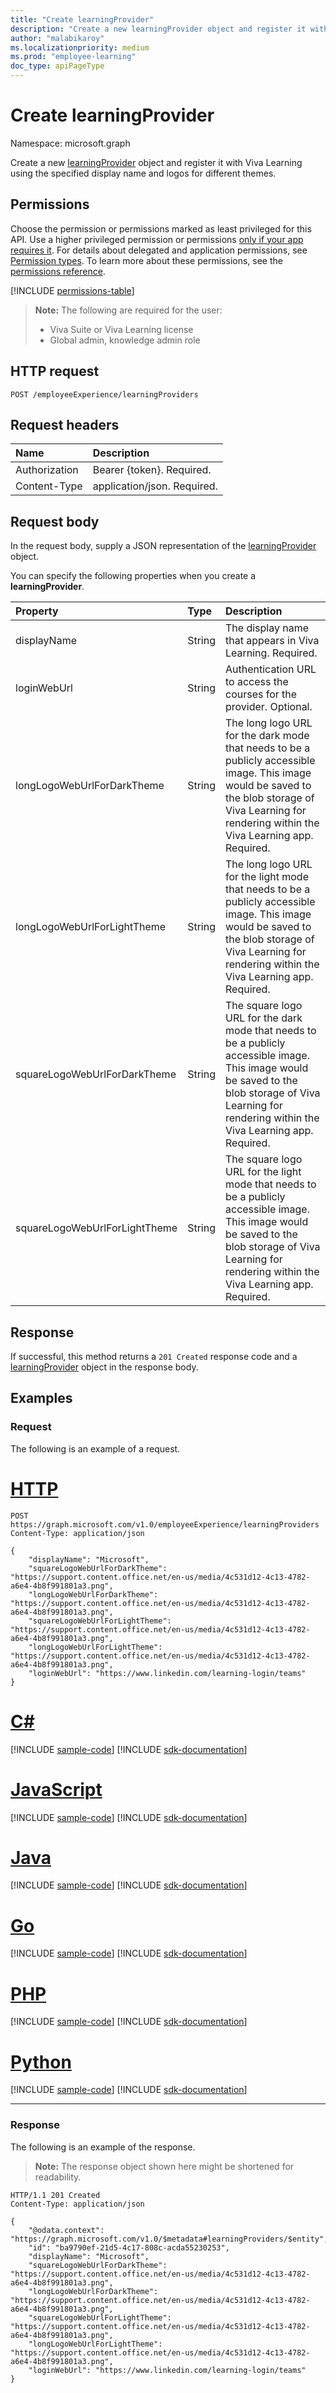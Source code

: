 ```yaml
---
title: "Create learningProvider"
description: "Create a new learningProvider object and register it with Viva Learning using the specified display name and logos for different themes."
author: "malabikaroy"
ms.localizationpriority: medium
ms.prod: "employee-learning"
doc_type: apiPageType
---
```


# Create learningProvider

Namespace: microsoft.graph

Create a new [learningProvider](../resources/learningprovider.md) object and register it with Viva Learning using the specified display name and logos for different themes.

## Permissions

Choose the permission or permissions marked as least privileged for this API. Use a higher privileged permission or permissions [only if your app requires it](/graph/permissions-overview#best-practices-for-using-microsoft-graph-permissions). For details about delegated and application permissions, see [Permission types](/graph/permissions-overview#permission-types). To learn more about these permissions, see the [permissions reference](/graph/permissions-reference).

<!-- { "blockType": "permissions", "name": "employeeexperience_post_learningproviders" } -->
[!INCLUDE [permissions-table](../includes/permissions/employeeexperience-post-learningproviders-permissions.md)]

> **Note:** The following are required for the user:
> - Viva Suite or Viva Learning license
> - Global admin, knowledge admin role

## HTTP request

<!-- {
  "blockType": "ignored"
}
-->
``` http
POST /employeeExperience/learningProviders
```

## Request headers

|Name|Description|
|:---|:---|
|Authorization|Bearer {token}. Required.|
|Content-Type|application/json. Required.|

## Request body

In the request body, supply a JSON representation of the [learningProvider](../resources/learningprovider.md) object.

You can specify the following properties when you create a **learningProvider**.

|Property|Type|Description|
|:---|:---|:---|
|displayName|String|The display name that appears in Viva Learning. Required.|
|loginWebUrl|String|Authentication URL to access the courses for the provider. Optional.|
|longLogoWebUrlForDarkTheme|String|The long logo URL for the dark mode that needs to be a publicly accessible image. This image would be saved to the blob storage of Viva Learning for rendering within the Viva Learning app. Required.|
|longLogoWebUrlForLightTheme|String|The long logo URL for the light mode that needs to be a publicly accessible image. This image would be saved to the blob storage of Viva Learning for rendering within the Viva Learning app. Required.|
|squareLogoWebUrlForDarkTheme|String|The square logo URL for the dark mode that needs to be a publicly accessible image. This image would be saved to the blob storage of Viva Learning for rendering within the Viva Learning app. Required.|
|squareLogoWebUrlForLightTheme|String|The square logo URL for the light mode that needs to be a publicly accessible image. This image would be saved to the blob storage of Viva Learning for rendering within the Viva Learning app. Required.|

## Response

If successful, this method returns a `201 Created` response code and a [learningProvider](../resources/learningprovider.md) object in the response body.

## Examples

### Request

The following is an example of a request.

# [HTTP](#tab/http)
<!-- {
  "blockType": "request",
  "name": "create_learningprovider_from_"
}
-->
``` http
POST https://graph.microsoft.com/v1.0/employeeExperience/learningProviders
Content-Type: application/json

{
    "displayName": "Microsoft",
    "squareLogoWebUrlForDarkTheme": "https://support.content.office.net/en-us/media/4c531d12-4c13-4782-a6e4-4b8f991801a3.png",
    "longLogoWebUrlForDarkTheme": "https://support.content.office.net/en-us/media/4c531d12-4c13-4782-a6e4-4b8f991801a3.png",
    "squareLogoWebUrlForLightTheme": "https://support.content.office.net/en-us/media/4c531d12-4c13-4782-a6e4-4b8f991801a3.png",
    "longLogoWebUrlForLightTheme": "https://support.content.office.net/en-us/media/4c531d12-4c13-4782-a6e4-4b8f991801a3.png",
    "loginWebUrl": "https://www.linkedin.com/learning-login/teams"
}
```

# [C#](#tab/csharp)
[!INCLUDE [sample-code](../includes/snippets/csharp/create-learningprovider-from--csharp-snippets.md)]
[!INCLUDE [sdk-documentation](../includes/snippets/snippets-sdk-documentation-link.md)]

# [JavaScript](#tab/javascript)
[!INCLUDE [sample-code](../includes/snippets/javascript/create-learningprovider-from--javascript-snippets.md)]
[!INCLUDE [sdk-documentation](../includes/snippets/snippets-sdk-documentation-link.md)]

# [Java](#tab/java)
[!INCLUDE [sample-code](../includes/snippets/java/create-learningprovider-from--java-snippets.md)]
[!INCLUDE [sdk-documentation](../includes/snippets/snippets-sdk-documentation-link.md)]

# [Go](#tab/go)
[!INCLUDE [sample-code](../includes/snippets/go/create-learningprovider-from--go-snippets.md)]
[!INCLUDE [sdk-documentation](../includes/snippets/snippets-sdk-documentation-link.md)]

# [PHP](#tab/php)
[!INCLUDE [sample-code](../includes/snippets/php/create-learningprovider-from--php-snippets.md)]
[!INCLUDE [sdk-documentation](../includes/snippets/snippets-sdk-documentation-link.md)]

# [Python](#tab/python)
[!INCLUDE [sample-code](../includes/snippets/python/create-learningprovider-from--python-snippets.md)]
[!INCLUDE [sdk-documentation](../includes/snippets/snippets-sdk-documentation-link.md)]

---

### Response

The following is an example of the response.

>**Note:** The response object shown here might be shortened for readability.

<!-- {
  "blockType": "response",
  "truncated": true,
  "@odata.type": "microsoft.graph.learningProvider"
}
-->
``` http
HTTP/1.1 201 Created
Content-Type: application/json

{
    "@odata.context": "https://graph.microsoft.com/v1.0/$metadata#learningProviders/$entity",
    "id": "ba9790ef-21d5-4c17-808c-acda55230253",
    "displayName": "Microsoft",
    "squareLogoWebUrlForDarkTheme": "https://support.content.office.net/en-us/media/4c531d12-4c13-4782-a6e4-4b8f991801a3.png",
    "longLogoWebUrlForDarkTheme": "https://support.content.office.net/en-us/media/4c531d12-4c13-4782-a6e4-4b8f991801a3.png",
    "squareLogoWebUrlForLightTheme": "https://support.content.office.net/en-us/media/4c531d12-4c13-4782-a6e4-4b8f991801a3.png",
    "longLogoWebUrlForLightTheme": "https://support.content.office.net/en-us/media/4c531d12-4c13-4782-a6e4-4b8f991801a3.png",
    "loginWebUrl": "https://www.linkedin.com/learning-login/teams"
}
```
